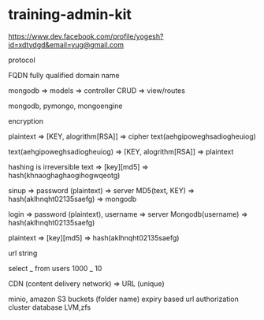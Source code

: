 # training-admin-kit

https://www.dev.facebook.com/profile/yogesh?id=xdtydgd&email=yug@gmail.com

protocol

FQDN fully qualified domain name

mongodb => models => controller CRUD => view/routes

mongodb, pymongo, mongoengine

encryption

plaintext => [KEY, alogrithm[RSA]] => cipher text(aehgipoweghsadiogheuiog)

text(aehgipoweghsadiogheuiog) => [KEY, alogrithm[RSA]] => plaintext

hashing is irreversible
text => [key][md5] => hash(khnaoghaghaogihogwqeotg)

sinup => password (plaintext) => server MD5(text, KEY) => hash(aklhnqht02135saefg) => mongodb

login => password (plaintext), username => server Mongodb(username) => hash(aklhnqht02135saefg)

plaintext => [key][md5] => hash(aklhnqht02135saefg)

url string

select _ from users
1000 _ 10

CDN (content delivery network) => URL (unique)

minio, amazon S3
buckets (folder name)
expiry based url
authorization
cluster database
LVM,zfs
